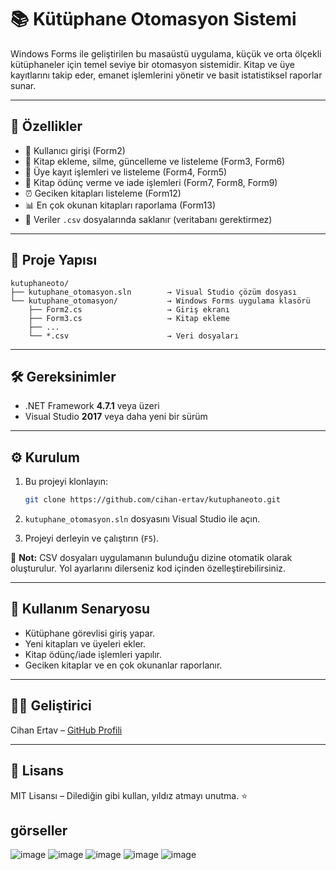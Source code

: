 # 📚 Kütüphane Otomasyon Sistemi

Windows Forms ile geliştirilen bu masaüstü uygulama, küçük ve orta ölçekli kütüphaneler için temel seviye bir otomasyon sistemidir. Kitap ve üye kayıtlarını takip eder, emanet işlemlerini yönetir ve basit istatistiksel raporlar sunar.

---

## 🚀 Özellikler

- 🔐 Kullanıcı girişi (Form2)
- 📖 Kitap ekleme, silme, güncelleme ve listeleme (Form3, Form6)
- 👤 Üye kayıt işlemleri ve listeleme (Form4, Form5)
- 🔄 Kitap ödünç verme ve iade işlemleri (Form7, Form8, Form9)
- ⏰ Geciken kitapları listeleme (Form12)
- 📊 En çok okunan kitapları raporlama (Form13)
- 💾 Veriler `.csv` dosyalarında saklanır (veritabanı gerektirmez)

---

## 📁 Proje Yapısı

```
kutuphaneoto/
├── kutuphane_otomasyon.sln        → Visual Studio çözüm dosyası
└── kutuphane_otomasyon/           → Windows Forms uygulama klasörü
    ├── Form2.cs                   → Giriş ekranı
    ├── Form3.cs                   → Kitap ekleme
    ├── ...
    └── *.csv                      → Veri dosyaları
```

---

## 🛠 Gereksinimler

- .NET Framework **4.7.1** veya üzeri  
- Visual Studio **2017** veya daha yeni bir sürüm

---

## ⚙️ Kurulum

1. Bu projeyi klonlayın:
   ```bash
   git clone https://github.com/cihan-ertav/kutuphaneoto.git
   ```

2. `kutuphane_otomasyon.sln` dosyasını Visual Studio ile açın.

3. Projeyi derleyin ve çalıştırın (`F5`).

📁 **Not:** CSV dosyaları uygulamanın bulunduğu dizine otomatik olarak oluşturulur. Yol ayarlarını dilerseniz kod içinden özelleştirebilirsiniz.

---

## 🎯 Kullanım Senaryosu

- Kütüphane görevlisi giriş yapar.
- Yeni kitapları ve üyeleri ekler.
- Kitap ödünç/iade işlemleri yapılır.
- Geciken kitaplar ve en çok okunanlar raporlanır.

---

## 👨‍💻 Geliştirici

Cihan Ertav – [GitHub Profili](https://github.com/cihan-ertav)

---

## 🪪 Lisans

MIT Lisansı – Dilediğin gibi kullan, yıldız atmayı unutma. ⭐

## görseller

![image](https://github.com/user-attachments/assets/09112997-7935-4894-8844-23a7a15eaf4a)
![image](https://github.com/user-attachments/assets/2a2a2891-6956-43ef-ba66-8fa0ada21257)
![image](https://github.com/user-attachments/assets/ab780f3e-a9cf-4385-9611-9b222b7b7406)
![image](https://github.com/user-attachments/assets/d9703572-23ed-423a-97be-cb3f484422d3)
![image](https://github.com/user-attachments/assets/e74b92ea-3fb4-4cb9-a49d-9f0a4caa3e66)


